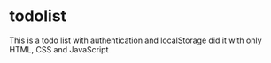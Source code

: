 # todolist
This is a todo list with authentication and localStorage did it with only HTML, CSS and JavaScript
